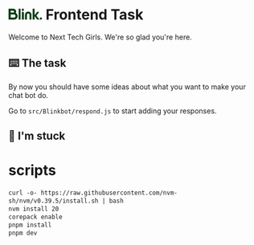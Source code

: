 # <img src="public/Blink-text.svg" alt="Blink logo" height="22"/> Frontend Task

Welcome to Next Tech Girls. We're so glad you're here.

## ⌨️ The task

By now you should have some ideas about what you want to make your chat bot do.

Go to `src/Blinkbot/respond.js` to start adding your responses.

## 💭 I'm stuck



# scripts

```shell
curl -o- https://raw.githubusercontent.com/nvm-sh/nvm/v0.39.5/install.sh | bash
nvm install 20
corepack enable
pnpm install
pnpm dev
```
